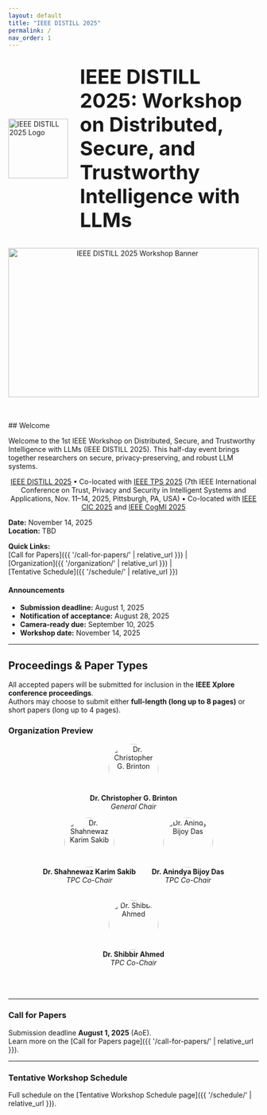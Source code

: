 ```yaml
---
layout: default
title: "IEEE DISTILL 2025"
permalink: /
nav_order: 1
---
```


<!-- Logo & Title side by side -->
<div style="display:flex; align-items:center; justify-content:center; gap:1.5rem; margin:2rem 0;">
  <img
    src="{{ '/assets/img/distill-logo.png' | relative_url }}"
    alt="IEEE DISTILL 2025 Logo"
    style="width:120px; height:auto;"
  />
  <h1 style="margin:0; font-size:2.5rem; line-height:1.2;">
    IEEE DISTILL 2025: Workshop on Distributed, Secure,
    and Trustworthy Intelligence with LLMs
  </h1>
</div>

<!-- Hero banner -->
<div style="text-align:center; margin-bottom:3rem;">
  <img
    src="{{ '/assets/img/banner.jpg' | relative_url }}"
    alt="IEEE DISTILL 2025 Workshop Banner"
    style="width:100%; max-height:300px; object-fit:cover;"
  />
</div>
## Welcome

Welcome to the 1st IEEE Workshop on Distributed, Secure, and Trustworthy Intelligence with LLMs (IEEE DISTILL 2025). This half-day event brings together researchers on secure, privacy-preserving, and robust LLM systems.

<p align="center">
  <a href="https://ieeedistill.github.io/">IEEE DISTILL 2025</a> • Co-located with 
  <a href="https://www.sis.pitt.edu/lersais/conference/tps/2025/">IEEE TPS 2025</a> (7th IEEE International Conference on Trust, Privacy and Security in Intelligent Systems and Applications, Nov. 11–14, 2025, Pittsburgh, PA, USA) • Co-located with 
  <a href="https://www.sis.pitt.edu/lersais/conference/cic/2025/">IEEE CIC 2025</a> and 
  <a href="https://www.sis.pitt.edu/lersais/conference/cogmi/2025/">IEEE CogMI 2025</a>
</p>


**Date:** November 14, 2025  
**Location:** TBD  

**Quick Links:**  
[Call for Papers]({{ '/call-for-papers/' | relative_url }}) |  
[Organization]({{ '/organization/' | relative_url }}) |  
[Tentative Schedule]({{ '/schedule/' | relative_url }})

<div class="news-box">
  <h4>Announcements</h4>
  <ul>
    <li><strong>Submission deadline:</strong> August 1, 2025</li>
    <li><strong>Notification of acceptance:</strong> August 28, 2025</li>
    <li><strong>Camera-ready due:</strong> September 10, 2025</li>
    <li><strong>Workshop date:</strong> November 14, 2025</li>
  </ul>
</div>

---

## Proceedings & Paper Types

All accepted papers will be submitted for inclusion in the **IEEE Xplore conference proceedings**.  
Authors may choose to submit either **full-length (long up to 8 pages)** or short papers (long up to 4 pages).

### Organization Preview

<p align="center">
  <img
    src="{{ '/assets/img/brinton.jpg' | relative_url }}"
    alt="Dr. Christopher G. Brinton"
    style="width:100px; height:100px; object-fit:cover; border-radius:50%;"
  /><br>
  <strong>Dr. Christopher G. Brinton</strong><br><em>General Chair</em>
</p>


<div style="display:flex; justify-content:center; align-items:center; gap:2rem; flex-wrap:wrap; margin-bottom:4rem;">
  <div style="text-align:center;">
    <img
      src="{{ '/assets/img/shahnewaz.jpg' | relative_url }}"
      alt="Dr. Shahnewaz Karim Sakib"
      style="width:100px; height:100px; object-fit:cover; border-radius:50%;"
    /><br>
    <strong>Dr. Shahnewaz Karim Sakib</strong><br><em>TPC Co-Chair</em>
  </div>
  <div style="text-align:center;">
    <img
      src="{{ '/assets/img/anindya3.png' | relative_url }}"
      alt="Dr. Anindya Bijoy Das"
      style="width:100px; height:100px; object-fit:cover; border-radius:50%;"
    /><br>
    <strong>Dr. Anindya Bijoy Das</strong><br><em>TPC Co-Chair</em>
  </div>
  <div style="text-align:center;">
    <img
      src="{{ '/assets/img/shibbirahmed.jpg' | relative_url }}"
      alt="Dr. Shibbir Ahmed"
      style="width:100px; height:100px; object-fit:cover; border-radius:50%;"
    /><br>
    <strong>Dr. Shibbir Ahmed</strong><br><em>TPC Co-Chair</em>
  </div>
</div>

---

### Call for Papers

Submission deadline **August 1, 2025** (AoE).  
Learn more on the [Call for Papers page]({{ '/call-for-papers/' | relative_url }}).

---

### Tentative Workshop Schedule

Full schedule on the [Tentative Workshop Schedule page]({{ '/schedule/' | relative_url }}).
